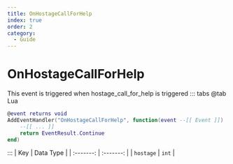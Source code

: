 ```yaml
---
title: OnHostageCallForHelp
index: true
order: 2
category:
  - Guide
---
```


# OnHostageCallForHelp
This event is triggered when hostage_call_for_help is triggered
::: tabs
@tab Lua
```lua
@event returns void
AddEventHandler("OnHostageCallForHelp", function(event --[[ Event ]])
    --[[ ... ]]
    return EventResult.Continue
end)
```

:::
|    Key    | Data Type |
| :-------: | :-------: |
| `hostage` |   `int`   |